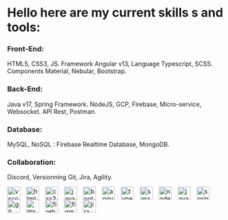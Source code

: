 # Hello here are my current skills s and tools:

### Front-End:
HTML5, CSS3, JS. Framework Angular v13, Language Typescript, SCSS. Components Material, Nebular, Bootstrap.

### Back-End:
Java v17, Spring Framework. NodeJS, GCP, Firebase, Micro-service, Websocket. API Rest, Postman.

### Database:
MySQL, NoSQL : Firebase Realtime Database, MongoDB.

### Collaboration:
Discord, Versionning Git, Jira, Agility.    

<img align="left" style="padding-right:11px;" height="30px" alt="vscode" src="https://cdn.jsdelivr.net/gh/devicons/devicon/icons/vscode/vscode-original.svg" />
<img align="left" style="padding-right:11px;" height="30px" alt="html5" src="https://cdn.jsdelivr.net/gh/devicons/devicon/icons/html5/html5-original.svg" />
<img align="left" style="padding-right:11px;" height="30px" alt="css3" src="https://cdn.jsdelivr.net/gh/devicons/devicon/icons/css3/css3-original.svg" />
<img align="left" style="padding-right:11px;" height="30px" alt="javascript" src="https://cdn.jsdelivr.net/gh/devicons/devicon/icons/javascript/javascript-original.svg" />
<img align="left" style="padding-right:11px;" height="30px" alt="bootstrap" src="https://cdn.jsdelivr.net/gh/devicons/devicon/icons/bootstrap/bootstrap-original.svg" />
<img align="left" style="padding-right:11px;" height="30px" alt="angular" src="https://cdn.jsdelivr.net/gh/devicons/devicon/icons/angularjs/angularjs-original.svg" />
<img align="left" style="padding-right:11px;" height="30px" alt="typescript" src="https://cdn.jsdelivr.net/gh/devicons/devicon/icons/typescript/typescript-original.svg" />
<img align="left" style="padding-right:11px;" height="30px" alt="sass" src="https://cdn.jsdelivr.net/gh/devicons/devicon/icons/sass/sass-original.svg" />
<img align="left" style="padding-right:11px;" height="30px" alt="nodejs" src="https://cdn.jsdelivr.net/gh/devicons/devicon/icons/nodejs/nodejs-original.svg" />
<img align="left" style="padding-right:11px;" height="30px" alt="java" src="https://cdn.jsdelivr.net/gh/devicons/devicon/icons/java/java-original.svg" />
<img align="left" style="padding-right:11px;" height="30px" alt="spring" src="https://cdn.jsdelivr.net/gh/devicons/devicon/icons/spring/spring-original.svg" />
<img align="left" style="padding-right:11px;" height="30px" alt="git" src="https://cdn.jsdelivr.net/gh/devicons/devicon/icons/git/git-original.svg" />
<img align="left" style="padding-right:11px;" height="30px" alt="mysql" src="https://cdn.jsdelivr.net/gh/devicons/devicon/icons/mysql/mysql-original.svg" />
<img align="left" style="padding-right:11px;" height="30px" alt="firebase" src="https://cdn.jsdelivr.net/gh/devicons/devicon/icons/firebase/firebase-plain.svg" />
<img align="left" style="padding-right:11px;" height="30px" alt="figma" src="https://cdn.jsdelivr.net/gh/devicons/devicon/icons/figma/figma-original.svg" />
<img align="left" style="padding-right:11px;" height="30px" alt="jira" src="https://cdn.jsdelivr.net/gh/devicons/devicon/icons/jira/jira-original.svg" />

